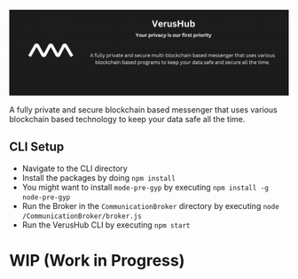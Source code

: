 ![Verus Logo](resources/VerusHub_banner.png?raw=true)

A fully private and secure blockchain based messenger that uses various blockchain based technology to keep your data safe all the time.

## CLI Setup
- Navigate to the CLI directory
- Install the packages by doing ``npm install``
- You might want to install ``mode-pre-gyp`` by executing ``npm install -g node-pre-gyp``
- Run the Broker in the ``CommunicationBroker`` directory by executing ``node /CommunicationBroker/broker.js``
- Run the VerusHub CLI by executing ``npm start``

# WIP (Work in Progress)
